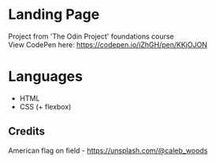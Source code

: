 # Landing Page
Project from 'The Odin Project' foundations course\
View CodePen here: https://codepen.io/iZhGH/pen/KKjOJON
# Languages
- HTML
- CSS (+ flexbox)
## Credits
American flag on field - https://unsplash.com/@caleb_woods
